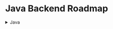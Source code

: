 # Java Backend Roadmap

<details>
<summary> Java </summary>
  <ol>
    <li>
      <a href="#-background"> ➤ Basics </a>
      <ul>
        <li><a href="#paper-1"> 1. Classes, Variables, Loops etc </a></li>
        <li><a href="#paper-2"> 2. OOPs </a></li>
        <li><a href="#paper-3"> 3. Collections </a></li>
      </ul>
    </li>
    <li>
      <a href="#-architecture"> ➤ Advanced </a>
      <ul>
        <li><a href="#phases-description"> 1. Design Patterns </a></li>
        <li><a href="#use-case-scenario"> 2. JVM </a></li>
        <li><a href="#use-case-scenario"> 3. Threads </a></li>
        <li><a href="#use-case-scenario"> 4. Serverlets and JSP’s </a></li>
        <li><a href="#use-case-scenario"> 5. Concurrency </a></li>
        <li><a href="#use-case-scenario"> 6. Garbge Collection </a></li>
      </ul>
    </li>
    <li><a href="#-conclusion"> ➤ Build Tools (Maven, Gradle, Ant) </a></li>
    <li><a href="#-contributors"> ➤ Servers (Tomcat, Weblogic, JBOSS, WebShpere, Jetty) </a></li>
    <li>
      <a href="#-architecture"> ➤ Testing </a>
      <ul>
        <li><a href="#phases-description"> 1. Unit Testing </a></li>
        <li><a href="#use-case-scenario"> 2. Integeration Testing </a></li>
        <li><a href="#use-case-scenario"> 3. Integeration Testing </a></li>
        <li><a href="#use-case-scenario"> 4. JUnit </a></li>
        <li><a href="#use-case-scenario"> 5. Mockito </a></li>
      </ul>
    </li>
    <li><a href="#-references"> ➤ Logging (Log4j, Log4j2, Logback)</a></li>
  </ol>
</details>
